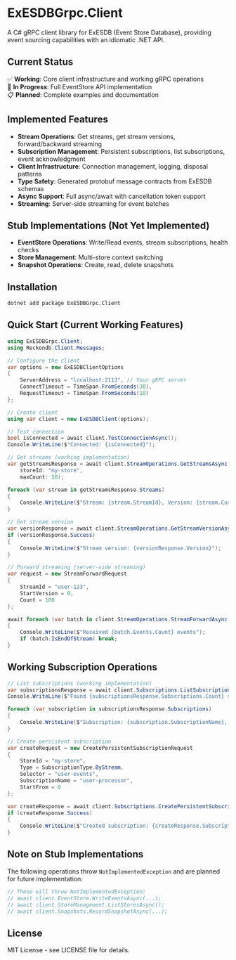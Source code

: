 # ExESDBGrpc.Client

A C# gRPC client library for ExESDB (Event Store Database), providing event sourcing capabilities with an idiomatic .NET API.

## Current Status

✅ **Working**: Core client infrastructure and working gRPC operations  
🚧 **In Progress**: Full EventStore API implementation  
📋 **Planned**: Complete examples and documentation  

## Implemented Features

- **Stream Operations**: Get streams, get stream versions, forward/backward streaming
- **Subscription Management**: Persistent subscriptions, list subscriptions, event acknowledgment  
- **Client Infrastructure**: Connection management, logging, disposal patterns
- **Type Safety**: Generated protobuf message contracts from ExESDB schemas
- **Async Support**: Full async/await with cancellation token support
- **Streaming**: Server-side streaming for event batches

## Stub Implementations (Not Yet Implemented)

- **EventStore Operations**: Write/Read events, stream subscriptions, health checks
- **Store Management**: Multi-store context switching
- **Snapshot Operations**: Create, read, delete snapshots

## Installation

```bash
dotnet add package ExESDBGrpc.Client
```

## Quick Start (Current Working Features)

```csharp
using ExESDBGrpc.Client;
using Reckondb.Client.Messages;

// Configure the client
var options = new ExESDBClientOptions
{
    ServerAddress = "localhost:2113", // Your gRPC server
    ConnectTimeout = TimeSpan.FromSeconds(30),
    RequestTimeout = TimeSpan.FromSeconds(10)
};

// Create client
using var client = new ExESDBClient(options);

// Test connection
bool isConnected = await client.TestConnectionAsync();
Console.WriteLine($"Connected: {isConnected}");

// Get streams (working implementation)
var getStreamsResponse = await client.StreamOperations.GetStreamsAsync(
    storeId: "my-store", 
    maxCount: 50);

foreach (var stream in getStreamsResponse.Streams)
{
    Console.WriteLine($"Stream: {stream.StreamId}, Version: {stream.CurrentVersion}");
}

// Get stream version
var versionResponse = await client.StreamOperations.GetStreamVersionAsync("user-123");
if (versionResponse.Success)
{
    Console.WriteLine($"Stream version: {versionResponse.Version}");
}

// Forward streaming (server-side streaming)
var request = new StreamForwardRequest
{
    StreamId = "user-123",
    StartVersion = 0,
    Count = 100
};

await foreach (var batch in client.StreamOperations.StreamForwardAsync(request))
{
    Console.WriteLine($"Received {batch.Events.Count} events");
    if (batch.IsEndOfStream) break;
}
```

## Working Subscription Operations

```csharp
// List subscriptions (working implementation)
var subscriptionsResponse = await client.Subscriptions.ListSubscriptionsAsync("my-store");
Console.WriteLine($"Found {subscriptionsResponse.Subscriptions.Count} subscriptions");

foreach (var subscription in subscriptionsResponse.Subscriptions)
{
    Console.WriteLine($"Subscription: {subscription.SubscriptionName}, Type: {subscription.Type}");
}

// Create persistent subscription
var createRequest = new CreatePersistentSubscriptionRequest
{
    StoreId = "my-store",
    Type = SubscriptionType.ByStream,
    Selector = "user-events",
    SubscriptionName = "user-processor",
    StartFrom = 0
};

var createResponse = await client.Subscriptions.CreatePersistentSubscriptionAsync(createRequest);
if (createResponse.Success)
{
    Console.WriteLine($"Created subscription: {createResponse.SubscriptionId}");
}
```

## Note on Stub Implementations

The following operations throw `NotImplementedException` and are planned for future implementation:

```csharp
// These will throw NotImplementedException:
// await client.EventStore.WriteEventsAsync(...);
// await client.StoreManagement.ListStoresAsync();
// await client.Snapshots.RecordSnapshotAsync(...);
```

## License

MIT License - see LICENSE file for details.
